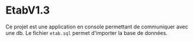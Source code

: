# EtabV1.3

Ce projet est une application en console permettant de communiquer avec une db.
Le fichier `etab.sql` permet d'importer la base de données.
